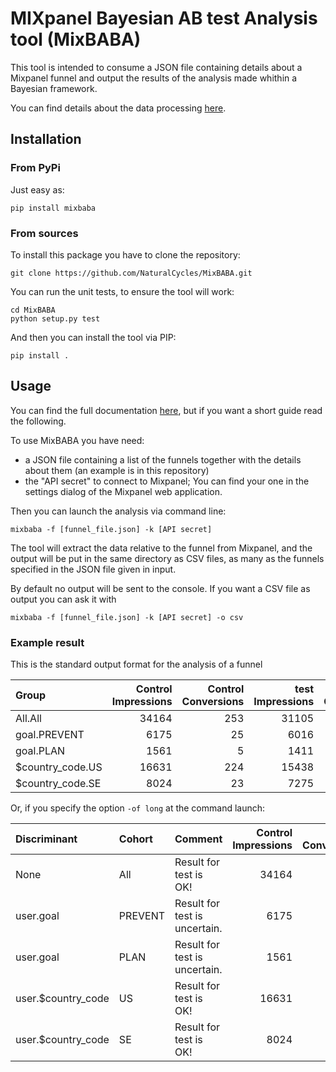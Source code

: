 # MIXpanel Bayesian AB test Analysis tool (MixBABA)

This tool is intended to consume a JSON file containing details about a Mixpanel funnel and output the results of the analysis made whithin a Bayesian framework.

You can find details about the data processing [here](https://towardsdatascience.com/bayesian-a-b-testing-with-python-the-easy-guide-d638f89e0b8a).

## Installation

### From PyPi

Just easy as:

    pip install mixbaba

### From sources
To install this package you have to clone the repository:

    git clone https://github.com/NaturalCycles/MixBABA.git
    
You can run the unit tests, to ensure the tool will work:

    cd MixBABA 
    python setup.py test

And then you can install the tool via PIP:
    
    pip install .

## Usage

You can find the full documentation [here](https://mixbaba.readthedocs.io/en/latest/), 
but if you want a short guide read the following.

To use MixBABA you have need:
* a JSON file containing a list of the funnels together with the details about them
 (an example is in this repository) 
* the "API secret" to connect to Mixpanel; You can find your one in the settings 
dialog of the Mixpanel web application.

Then you can launch the analysis via command line:

    mixbaba -f [funnel_file.json] -k [API secret]

The tool will extract the data relative to the funnel from Mixpanel, 
and the output will be put in the same directory as CSV files, 
as many as the funnels specified in the JSON file given in input.

By default no output will be sent to the console. If you want a CSV file as output you can ask it with

    mixbaba -f [funnel_file.json] -k [API secret] -o csv

### Example result

This is the standard output format for the analysis of a funnel

| Group            |   Control Impressions |   Control Conversions |   test Impressions |   test Conversions |   test CR improvement |   test Probability |                                                                                                                     
|:-----------------|----------------------:|----------------------:|-------------------:|-------------------:|----------------------:|-------------------:|
| All.All          |                 34164 |                   253 |              31105 |                284 |              0.232387 |           0.992551 |
| goal.PREVENT     |                  6175 |                    25 |               6016 |                 37 |              0.500153 |           0.947624 |
| goal.PLAN        |                  1561 |                     5 |               1411 |                  5 |              0.106157 |           0.568093 |
| $country_code.US |                 16631 |                   224 |              15438 |                242 |              0.163448 |           0.95048  |
| $country_code.SE |                  8024 |                    23 |               7275 |                 35 |              0.654391 |           0.974175 |

Or, if you specify the option `-of long` at the command launch:

| Discriminant       | Cohort   | Comment                       |   Control Impressions |   Control Conversions |   test Impressions |   test Conversions |   test CR improvement |   test Probability |                                                                        
|:-------------------|:---------|:------------------------------|----------------------:|----------------------:|-------------------:|-------------------:|----------------------:|-------------------:|
| None               | All      | Result for test is OK!        |                 34164 |                   253 |              31105 |                284 |              0.232387 |           0.992551 |
| user.goal          | PREVENT  | Result for test is uncertain. |                  6175 |                    25 |               6016 |                 37 |              0.500153 |           0.947624 |
| user.goal          | PLAN     | Result for test is uncertain. |                  1561 |                     5 |               1411 |                  5 |              0.106157 |           0.568093 |
| user.$country_code | US       | Result for test is OK!        |                 16631 |                   224 |              15438 |                242 |              0.163448 |           0.95048  |
| user.$country_code | SE       | Result for test is OK!        |                  8024 |                    23 |               7275 |                 35 |              0.654391 |           0.974175 |
